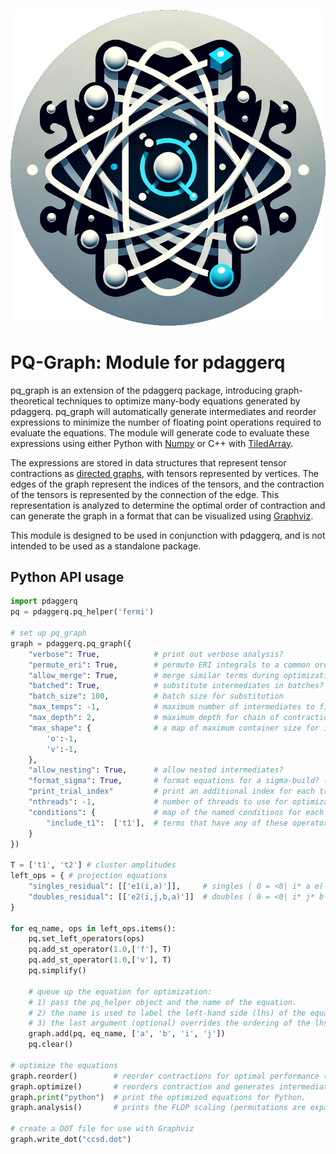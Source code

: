![pq_graph Logo](./pq_graph.png)
# PQ-Graph: Module for pdaggerq

pq_graph is an extension of the pdaggerq package, introducing graph-theoretical techniques to optimize many-body equations generated by pdaggerq. pq_graph will automatically generate intermediates and reorder expressions to minimize the number of floating point operations required to evaluate the equations. The module will generate code to evaluate these expressions using either Python with [Numpy](https://numpy.org/)
or C++ with [TiledArray](https://valeevgroup.github.io/tiledarray/dox-master/index.html).

The expressions are stored in data structures that represent tensor contractions as [directed graphs](https://en.wikipedia.org/wiki/Quiver_(mathematics)), with tensors represented by vertices. The edges of the graph represent the indices of the tensors, and the contraction of the tensors is represented by the connection of the edge. This representation is analyzed to determine the optimal order of contraction and can generate the graph in a format that can be visualized using [Graphviz](https://graphviz.org/).

This module is designed to be used in conjunction with pdaggerq, and is not intended to be used as a standalone package.

## Python API usage

```python
import pdaggerq
pq = pdaggerq.pq_helper('fermi')

# set up pq_graph
graph = pdaggerq.pq_graph({
    "verbose": True,            # print out verbose analysis?    
    "permute_eri": True,        # permute ERI integrals to a common order? (ovov -> vovo; ovvo -> -vovo)
    "allow_merge": True,        # merge similar terms during optimization?    
    "batched": True,            # substitute intermediates in batches?
    "batch_size": 100,          # batch size for substitution
    "max_temps": -1,            # maximum number of intermediates to find
    "max_depth": 2,             # maximum depth for chain of contractions
    "max_shape": {              # a map of maximum container size for intermediates
        'o':-1,                 
        'v':-1,                 
    },                          
    "allow_nesting": True,      # allow nested intermediates?
    "format_sigma": True,       # format equations for a sigma-build? (separates inteermediates w/o sigma vectors)
    "print_trial_index"         # print an additional index for each trial sigma vector
    "nthreads": -1,             # number of threads to use for optimization (-1 = all)
    "conditions": {             # map of the named conditions for each operator type 
        "include_t1":  ['t1'],  # terms that have any of these operators will be in an if statement
    }
})

T = ['t1', 't2'] # cluster amplitudes
left_ops = { # projection equations
    "singles_residual": [['e1(i,a)']],     # singles ( 0 = <0| i* a e(-T) H e(T) |0> )
    "doubles_residual": [['e2(i,j,b,a)']]  # doubles ( 0 = <0| i* j* b a e(-T) H e(T) |0> )
}

for eq_name, ops in left_ops.items():
    pq.set_left_operators(ops)
    pq.add_st_operator(1.0,['f'], T)
    pq.add_st_operator(1.0,['v'], T)
    pq.simplify()

    # queue up the equation for optimization:
    # 1) pass the pq_helper object and the name of the equation.
    # 2) the name is used to label the left-hand side (lhs) of the equation
    # 3) the last argument (optional) overrides the ordering of the lhs indices
    graph.add(pq, eq_name, ['a', 'b', 'i', 'j'])
    pq.clear()

# optimize the equations
graph.reorder()        # reorder contractions for optimal performance (redundant if optimize is called)
graph.optimize()       # reorders contraction and generates intermediates
graph.print("python")  # print the optimized equations for Python.
graph.analysis()       # prints the FLOP scaling (permutations are expanded into repeated terms for analysis)

# create a DOT file for use with Graphviz
graph.write_dot("ccsd.dot") 
```
